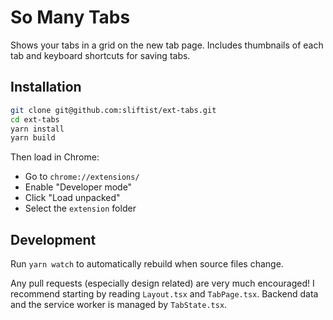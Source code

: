 # So Many Tabs

Shows your tabs in a grid on the new tab page. Includes thumbnails of each tab and keyboard shortcuts for saving tabs.

## Installation

```bash
git clone git@github.com:sliftist/ext-tabs.git
cd ext-tabs
yarn install
yarn build
```
Then load in Chrome:
- Go to `chrome://extensions/`
- Enable "Developer mode"
- Click "Load unpacked" 
- Select the `extension` folder

## Development

Run `yarn watch` to automatically rebuild when source files change.

Any pull requests (especially design related) are very much encouraged! I recommend starting by reading `Layout.tsx` and `TabPage.tsx`. Backend data and the service worker is managed by `TabState.tsx`.